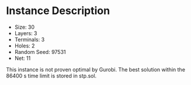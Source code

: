 # Instance Description

* Size: 30
* Layers: 3
* Terminals: 3
* Holes: 2
* Random Seed: 97531
* Net: 11

This instance is not proven optimal by Gurobi.
The best solution within the 86400 s time limit is stored in stp.sol.